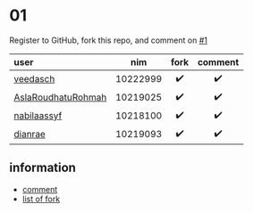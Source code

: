 # 01
Register to GitHub, fork this repo, and comment on [#1](https://github.com/dudung/fi4002-01-2022-1/issues/1)


user | nim | fork | comment
:- | :-: | :-: | :-:
[veedasch](https://github.com/veedasch/fi4002-01-2022-1) | 10222999  | :heavy_check_mark: | :heavy_check_mark:
[AslaRoudhatuRohmah](https://github.com/AslaRoudhatuRohmah/fi4002-01-2022-1)| 10219025  | :heavy_check_mark: | :heavy_check_mark:
[nabilaassyf](https://github.com/nabilaassyf/fi4002-01-2022-1)| 10218100 | :heavy_check_mark: | :heavy_check_mark:
[dianrae](https://github.com/dianrae/fi4002-01-2022-1) | 10219093  | :heavy_check_mark: | :heavy_check_mark:


## information
+ [comment](https://github.com/dudung/fi4002-01-2022-1/issues/1)
+ [list of fork](https://github.com/dudung/fi4002-01-2022-1/network/members)
